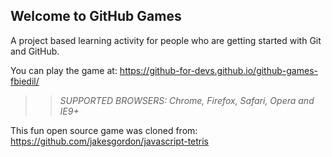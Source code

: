 ## Welcome to GitHub Games

A project based learning activity for people who are getting started with Git and GitHub.

You can play the game at: https://github-for-devs.github.io/github-games-fbiedil/

>> _*SUPPORTED BROWSERS*: Chrome, Firefox, Safari, Opera and IE9+_

This fun open source game was cloned from: https://github.com/jakesgordon/javascript-tetris
